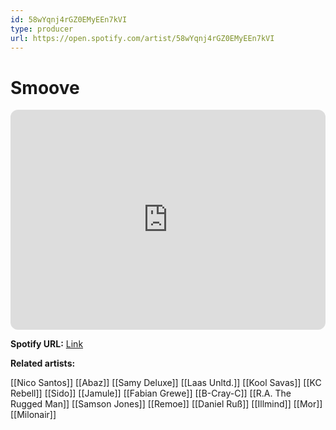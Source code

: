 ```yaml
---
id: 58wYqnj4rGZ0EMyEEn7kVI
type: producer
url: https://open.spotify.com/artist/58wYqnj4rGZ0EMyEEn7kVI
---
```

# Smoove

<iframe style="border-radius:12px" src="https://open.spotify.com/embed/artist/58wYqnj4rGZ0EMyEEn7kVI" width="100%" height="352" frameBorder="0" allowfullscreen="" allow="autoplay; clipboard-write; encrypted-media; fullscreen; picture-in-picture" loading="lazy"></iframe>

**Spotify URL:** [Link](https://open.spotify.com/artist/58wYqnj4rGZ0EMyEEn7kVI)

**Related artists:**

[[Nico Santos]]
[[Abaz]]
[[Samy Deluxe]]
[[Laas Unltd.]]
[[Kool Savas]]
[[KC Rebell]]
[[Sido]]
[[Jamule]]
[[Fabian Grewe]]
[[B-Cray-C]]
[[R.A. The Rugged Man]]
[[Samson Jones]]
[[Remoe]]
[[Daniel Ruß]]
[[Illmind]]
[[Mor]]
[[Milonair]]
